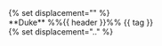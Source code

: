 <div class="indented">
<div class="indented border">
<panel type="seamless" {{ status }} no-close>
{% set displacement="" %}
<div slot="header"><md>**Duke** %%{{ header }}%% <span class="badge badge-pill badge-secondary">{{ tag }}</span></md></div>
{% set displacement=".." %}
<include src="{{ displacement }}/book/projectDuke/{{ fragment }}" />
</panel>

</div>
</div>
